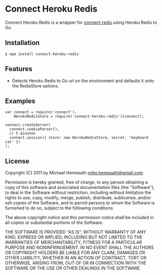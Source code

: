 # Connect Heroku Redis

Connect Heroku Redis is a wrapper for [connect-redis](https://github.com/visionmedia/connect-redis) using Heroku Redis to Go.
      
## Installation

    $ npm install connect-heroku-redis
    
## Features

  * Detects Heroku Redis to Go url on the environment and defaults it onto the RedisStore options.
    
## Examples

    var connect = require('connect'), 
        HerokuRedisStore = require('connect-heroku-redis')(connect);

    connect.createServer(
      connect.cookieParser(),
      // 5 minutes
      connect.session({ store: new HerokuRedisStore, secret: 'keyboard cat' })
    );
    
## License

Copyright (C) 2011 by Michael Hemesath <mike.hemesath@gmail.com>

Permission is hereby granted, free of charge, to any person obtaining a copy
of this software and associated documentation files (the "Software"), to deal
in the Software without restriction, including without limitation the rights
to use, copy, modify, merge, publish, distribute, sublicense, and/or sell
copies of the Software, and to permit persons to whom the Software is
furnished to do so, subject to the following conditions:

The above copyright notice and this permission notice shall be included in
all copies or substantial portions of the Software.

THE SOFTWARE IS PROVIDED "AS IS", WITHOUT WARRANTY OF ANY KIND, EXPRESS OR
IMPLIED, INCLUDING BUT NOT LIMITED TO THE WARRANTIES OF MERCHANTABILITY,
FITNESS FOR A PARTICULAR PURPOSE AND NONINFRINGEMENT. IN NO EVENT SHALL THE
AUTHORS OR COPYRIGHT HOLDERS BE LIABLE FOR ANY CLAIM, DAMAGES OR OTHER
LIABILITY, WHETHER IN AN ACTION OF CONTRACT, TORT OR OTHERWISE, ARISING FROM,
OUT OF OR IN CONNECTION WITH THE SOFTWARE OR THE USE OR OTHER DEALINGS IN
THE SOFTWARE.